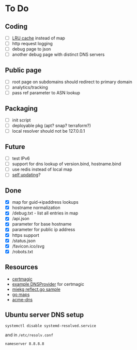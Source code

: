 # To Do

## Coding

- [ ] [LRU cache](https://github.com/hashicorp/golang-lru) instead of map
- [ ] http request logging
- [ ] debug page to json
- [ ] another debug page with distinct DNS servers

## Public page

- [ ] root page on subdomains should redirect to primary domain
- [ ] analytics/tracking
- [ ] pass ref parameter to ASN lookup

## Packaging

- [ ] init script
- [ ] deployable pkg (apt? snap? terraform?)
- [ ] local resolver should not be 127.0.0.1

## Future

- [ ] test IPv6
- [ ] support for dns lookup of version.bind, hostname.bind
- [ ] use redis instead of local map
- [ ] [self updating](https://github.com/inconshreveable/go-update)?

## Done

- [x] map for guid->ipaddress lookups
- [x] hostname normalization
- [x] /debug.txt - list all entries in map
- [x] /api.json
- [x] parameter for base hostname
- [x] parameter for public ip address
- [x] https support
- [x] /status.json
- [x] /favicon.ico/svg
- [x] /robots.txt

## Resources

- [certmagic](https://github.com/mholt/certmagic)
- [example DNSProvider](https://github.com/go-acme/lego/blob/master/providers/dns/acmedns/acmedns.go) for certmagic
- [miekg reflect.go sample](https://github.com/miekg/exdns/blob/master/reflect/reflect.go)
- [go maps](https://blog.golang.org/go-maps-in-action)
- [acme-dns](https://github.com/joohoi/acme-dns)

## Ubuntu server DNS setup
```
systemctl disable systemd-resolved.service
```

and in `/etc/resolv.conf`

```
nameserver 8.8.8.8
```
